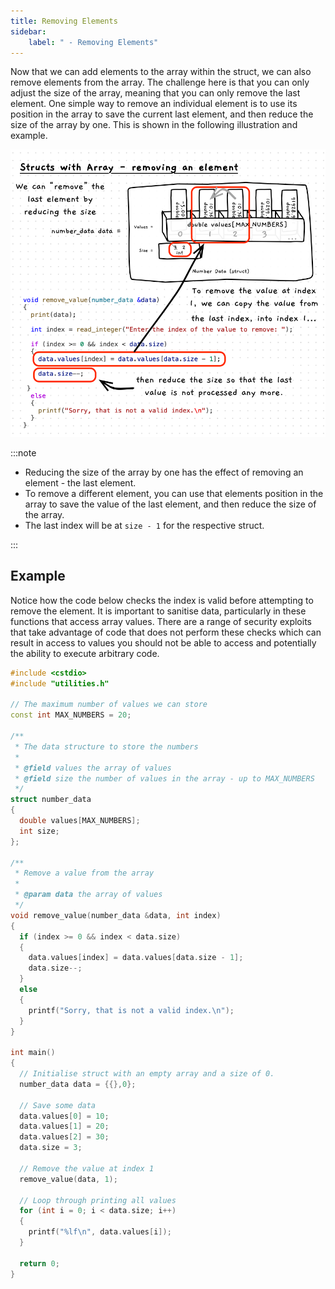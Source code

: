 ```yaml
---
title: Removing Elements
sidebar:
    label: " - Removing Elements"
---
```


Now that we can add elements to the array within the struct, we can also remove elements from the array. The challenge here is that you can only adjust the size of the array, meaning that you can only remove the last element. One simple way to remove an individual element is to use its position in the array to save the current last element, and then reduce the size of the array by one. This is shown in the following illustration and example.

![Removing an element from the array, by saving the value from the last element and reducing the size.](./images/struct-array-removing.png)

:::note

- Reducing the size of the array by one has the effect of removing an element - the last element.
- To remove a different element, you can use that elements position in the array to save the value of the last element, and then reduce the size of the array.
- The last index will be at `size - 1` for the respective struct.

:::

## Example

Notice how the code below checks the index is valid before attempting to remove the element. It is important to sanitise data, particularly in these functions that access array values. There are a range of security exploits that take advantage of code that does not perform these checks which can result in access to values you should not be able to access and potentially the ability to execute arbitrary code.

```cpp {24-35,49}
#include <cstdio>
#include "utilities.h"

// The maximum number of values we can store
const int MAX_NUMBERS = 20;

/**
 * The data structure to store the numbers
 *
 * @field values the array of values
 * @field size the number of values in the array - up to MAX_NUMBERS
 */
struct number_data
{
  double values[MAX_NUMBERS];
  int size;
};

/**
 * Remove a value from the array
 *
 * @param data the array of values
 */
void remove_value(number_data &data, int index)
{
  if (index >= 0 && index < data.size)
  {
    data.values[index] = data.values[data.size - 1];
    data.size--;
  }
  else
  {
    printf("Sorry, that is not a valid index.\n");
  }
}

int main()
{
  // Initialise struct with an empty array and a size of 0.
  number_data data = {{},0};

  // Save some data
  data.values[0] = 10;
  data.values[1] = 20;
  data.values[2] = 30;
  data.size = 3;

  // Remove the value at index 1
  remove_value(data, 1);
  
  // Loop through printing all values
  for (int i = 0; i < data.size; i++)
  {
    printf("%lf\n", data.values[i]);
  }

  return 0;
}
```

